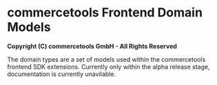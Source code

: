 # commercetools Frontend Domain Models

**Copyright (C) commercetools GmbH - All Rights Reserved**

The domain types are a set of models used within the commercetools
frontend SDK extensions. Currently only within the alpha release stage,
documentation is currently unavilable.

